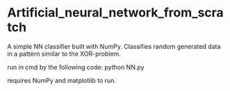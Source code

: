 # Artificial_neural_network_from_scratch
A simple NN classifier built with NumPy.
Classifies random generated data in a pattern similar to the XOR-problem.

run in cmd by the following code:
python NN.py

requires NumPy and matplotlib to run.
